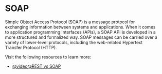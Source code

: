 # SOAP

Simple Object Access Protocol (SOAP) is a message protocol for exchanging information between systems and applications. When it comes to application programming interfaces (APIs), a SOAP API is developed in a more structured and formalized way. SOAP messages can be carried over a variety of lower-level protocols, including the web-related Hypertext Transfer Protocol (HTTP).

Visit the following resources to learn more:

- [@video@REST vs SOAP](https://www.youtube.com/watch?v=_fq8Ye8kodA)
